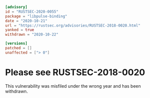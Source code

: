 ```toml
[advisory]
id = "RUSTSEC-2020-0055"
package = "libpulse-binding"
date = "2020-10-21"
url = "https://rustsec.org/advisories/RUSTSEC-2018-0020.html"
yanked = true
withdrawn = "2020-10-22"

[versions]
patched = []
unaffected = ["> 0"]
```

# Please see RUSTSEC-2018-0020

This vulnerability was misfiled under the wrong year and has been withdrawn.
